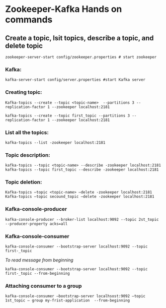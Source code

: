 # Zookeeper-Kafka Hands on commands

## Create a topic, lsit topics, describe a topic, and delete topic

	zookeeper-server-start config/zookeeper.properties # start zookeeper

### Kafka:

	kafka-server-start config/server.properties #start Kafka server

### Creating topic:

	Kafka-topics --create --topic <topic-name>  --partitions 3 --replication-factor 1 --zookeeper localhost:2181

	kafka-topics --create --topic first_topic --partitions 3 --replication-factor 1 --zookeeper localhost:2181

### List all the topics:

	kafka-topics --list -zookeeper localhost:2181

### Topic description:

	kafka-topics --topic <topic-name> --describe -zookeeper localhost:2181
	kafka-topics --topic first_topic --describe -zookeeper localhost:2181 

### Topic deletion:

	Kafka-topics —topic <topic-name> —delete -zookeeper localhost:2181 
	Kafka-topics —topic secound_topic —delete -zookeeper localhost:2181
	
### Kafka-console-producer
	
	kafka-console-producer --broker-list localhost:9092 --topic 2st_topic --producer-property acks=all

### Kafka-console-consumer
	
	kafka-console-consumer --bootstrap-server localhost:9092 --topic first-_topic
	
*To read message from beginning*

	kafka-console-consumer --bootstrap-server localhost:9092 --topic first-_topic --from-beginning

### Attaching consumer to a group
	
	kafka-console-consumer —bootstrap-server localhsost:9092 —topic 1st_topic — group my-frist-application  --from-beginning
